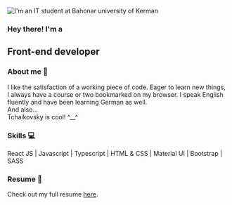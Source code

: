 ![I'm an IT student at Bahonar university of Kerman](https://seanmfox.io/static/img/dev-activity.svg)



### Hey there! I'm a  
## Front-end developer

### About me :thought_balloon:  
I like the satisfaction of a working piece of
code. Eager to learn new things, I always have
a course or two bookmarked on my browser. I
speak English fluently and have been learning
German as well.  
And also...  
Tchaikovsky is cool! ^__^

### Skills :computer:   
React JS | Javascript | Typescript | HTML & CSS | Material UI | Bootstrap | SASS

### Resume  :page_with_curl:
Check out my full resume [here](https://github.com/AmirKakavand/AmirKakavand/files/7075123/AmirKakavand_Resume.pdf).
